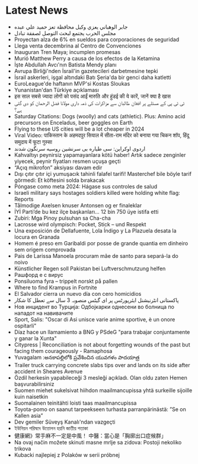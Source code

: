 # Latest News
-  جابر الوهباني يعزي وكيل محافظة تعز حميد علي عبده
-  مجلس الحرب يجتمع لبحث التوصل لصفقة تبادل
-  Proyectan alza de 6% en sueldos para corporaciones de seguridad
-  Llega venta decembrina al Centro de Convenciones
-  Inauguran Tren Maya; incumplen promesas
-  Murió Matthew Perry a causa de los efectos de la Ketamina
-  İşte Abdullah Avcı'nın Batista Mendy planı
-  Avrupa Birliği'nden İsrail'in gazetecileri darbetmesine tepki
-  İsrail askerleri, işgal altındaki Batı Şeria'da bir genci daha katletti
-  EuroLeague'de haftanın MVP'si Kostas Sloukas
-  Yunanistan'dan Türkiye açıklaması
-  इस साल सबसे ज्यादा लोगों को पसंद आईं मारुति और हुंडई की ये कारें, जानें क्या है खास
-  ٹی ٹی پی کے مسئلے پر افغان طالبان سے مزاکرات کی ذمہ داری مولانا فضل الرحمان کو دی گئی ہے؟
-  Saturday Citations: Dogs (woolly) and cats (athletic). Plus: Amino acid precursors on Enceladus, beer goggles on Earth
-  Flying to these US cities will be a lot cheaper in 2024
-  Viral Video: पाकिस्तान के अहमदपुर सियाल में सीता-राम मंदिर को बनाया गया चिकन शॉप, हिंदू समुदाय में फूटा गुस्सा
-  اردوی اوکراین: سی طیاره بی سرنشین روسیه سرنگون شدند
-  Kahvaltıyı peynirsiz yapamayanlara kötü haber! Artık sadece zenginler yiyecek, peynir fiyatları resmen uçuşa geçti
-  “Açıq mikrofon” aksiyası davam edir
-  Dışı çıtır çıtır içi yumuşacık tahinli falafel tarifi! Masterchef bile böyle tarif görmedi: Et köftesini solda bırakacak
-  Póngase como meta 2024: Hágase sus controles de salud
-  Israeli military says hostages soldiers killed were holding white flag: Reports
-  Tålmodige Axelsen knuser Antonsen og er finaleklar
-  İYİ Parti’de bu kez ilçe başkanları… 12 bin 750 üye istifa etti
-  Zubiri: Mga Pinoy pulsuhan sa Cha-cha
-  Lacrosse wird olympisch: Pocket, Stick – und Respekt
-  Una exposición de Dellafuente, Lola Índigo y La Plazuela desata la locura en Granada
-  Homem é preso em Garibaldi por posse de grande quantia em dinheiro sem origem comprovada
-  Pais de Larissa Manoela procuram mãe de santo para separá-la do noivo
-  Künstlicher Regen soll Pakistan bei Luftverschmutzung helfen
-  Рашфорд е с вирус
-  Ponsiluoma fyra – trippelt norskt på pallen
-  Where to find Krampus in Fortnite
-  El Salvador cierra un nuevo día con cero homicidios
-  پاکستانی انٹرنیشنل ایئرپورٹس پر ای گیٹس منصوبہ 3 سال سے تعطل کا شکار
-  Нов инцидент во Турција: Одбојкарки однесени во болница по нападот на навивачите
-  Sport, Salis: "Oscar di Asi unisce varie anime sportive, è un onore ospitarli"
-  Díaz hace un llamamiento a BNG y PSdeG "para trabajar conjuntamente y ganar la Xunta"
-  Citypress | Reconciliation is not about forgetting wounds of the past but facing them courageously - Ramaphosa
-  Yuvagalam :అనకాపల్లిలోకి ప్రవేశించిన యువగళం పాదయాత్ర
-  Trailer truck carrying concrete slabs tips over and lands on its side after accident in Sheares Avenue
-  Özdil herkesin yapabileceği 3 mesleği açıkladı. Olan oldu zaten Hemen başvurabilirsiniz
-  Suomen miehet sukelsivat hiihdon maailmancupissa yhtä surkeille sijoille kuin naisetkin
-  Suomalainen teinitähti loisti taas maailmancupissa
-  Toyota-pomo on saanut tarpeekseen turhasta parranpärinästä: ”Se on Kallen asia”
-  Dev gemiler Süveyş Kanalı'ndan vazgeçti
-  ইউনিয়ন পরিষদে উত্তোলন হয়নি জাতীয় পতাকা
-  健康網》常手麻不一定是中風！ 中醫：當心是「胸廓出口症候群」
-  Na ovaj način možete skinuti masne mrlje sa zidova: Postoji nekoliko trikova
-  Kubacki najlepiej z Polaków w serii próbnej
